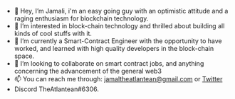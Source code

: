 - 👋 Hey, I’m Jamali, i'm an easy going guy with an optimistic attitude and a raging enthusiasm for blockchain technology. 
- 👀 I’m interested in block-chain technology and thrilled about building all kinds of cool stuffs with it.
- 🌱 I’m currently a Smart-Contract Engineer with the opportunity to have worked, and learned with high quality developers in the block-chain space.
- 💞️ I’m looking to collaborate on smart contract jobs, and anything concerning the advancement of the general web3
- 📫 You can reach me through: jamaltheatlantean@gmail.com or [Twitter](https://twitter.com/ThatAtlantean)
-   Discord TheAtlantean#6306.

<!---
jamaltheatlantean/jamaltheatlantean is a ✨ special ✨ repository because its `README.md` (this file) appears on your GitHub profile.
You can click the Preview link to take a look at your changes.
--->
